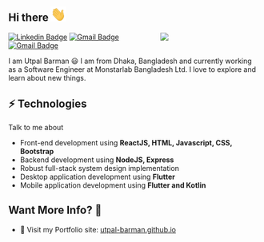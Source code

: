 <h2> Hi there <img src="https://raw.githubusercontent.com/ABSphreak/ABSphreak/master/gifs/Hi.gif" width="30px"></h2>

<img align='right' src='https://user-images.githubusercontent.com/5713670/87202985-820dcb80-c2b6-11ea-9f56-7ec461c497c3.gif' width='200"'>

[![Linkedin Badge](https://img.shields.io/badge/-utpal—barman-blue?style=flat-square&logo=Linkedin&logoColor=white&link=https://www.linkedin.com/in/utpal-barman/)](https://www.linkedin.com/in/utpal-barman/) 
[![Gmail Badge](https://img.shields.io/badge/-utpal.barman@monstar%E2%80%94lab.com-c14438?style=flat-square&logo=Gmail&logoColor=white&link=mailto:utpal.barman@monstar-lab.com)](mailto:utpal.barman.bd@gmail.com)
[![Gmail Badge](https://img.shields.io/badge/-utpal.barman@monstar-lab.com-c14438?style=flat-square&logo=Gmail&logoColor=white&link=mailto:utpal.barman@monstar-lab.com)](mailto:utpal.barman@monstar-lab.com)

I am Utpal Barman 😃  I am from Dhaka, Bangladesh and currently working as a Software Engineer at Monstarlab Bangladesh Ltd. I love to explore and learn about new things.

## ⚡ Technologies
Talk to me about
- Front-end development using **ReactJS, HTML, Javascript, CSS, Bootstrap**
- Backend development using **NodeJS, Express**
- Robust full-stack system design implementation
- Desktop application development using **Flutter**
- Mobile application development using **Flutter and Kotlin**

## Want More Info? 🤔
- 🎯 Visit my Portfolio site: [utpal-barman.github.io](https://utpal-barman.github.io/)






